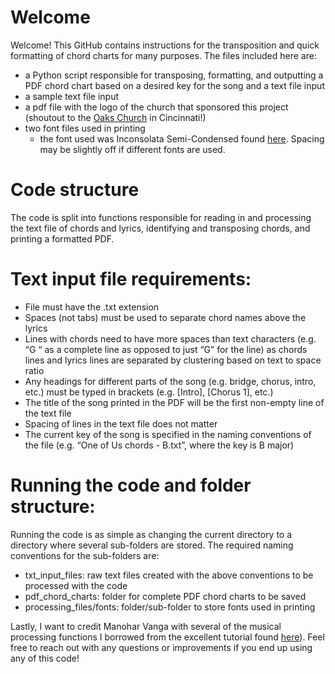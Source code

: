 # Welcome
Welcome! This GitHub contains instructions for the transposition and quick formatting of chord charts for many purposes. The files included here are:
- a Python script responsible for transposing, formatting, and outputting a PDF chord chart based on a desired key for the song and a text file input
- a sample text file input
- a pdf file with the logo of the church that sponsored this project (shoutout to the [Oaks Church](https://fonts.google.com/specimen/Inconsolata?subset=vietnamese) in Cincinnati!)
- two font files used in printing
  - the font used was Inconsolata Semi-Condensed found [here](https://fonts.google.com/specimen/Inconsolata?subset=vietnamese). Spacing may be slightly off if different fonts are used.

# Code structure
The code is split into functions responsible for reading in and processing the text file of chords and lyrics, identifying and transposing chords, and printing a formatted PDF.

# Text input file requirements:
- File must have the .txt extension
- Spaces (not tabs) must be used to separate chord names above the lyrics
- Lines with chords need to have more spaces than text characters (e.g. “G        “ as a complete line as opposed to just “G” for the line) as chords lines and lyrics lines are separated by clustering based on text to space ratio
- Any headings for different parts of the song (e.g. bridge, chorus, intro, etc.) must be typed in brackets (e.g. [Intro], [Chorus 1], etc.)
- The title of the song printed in the PDF will be the first non-empty line of the text file
- Spacing of lines in the text file does not matter
- The current key of the song is specified in the naming conventions of the file (e.g. “One of Us chords - B.txt”, where the key is B major)

# Running the code and folder structure:
Running the code is as simple as changing the current directory to a directory where several sub-folders are stored. The required naming conventions for the sub-folders are:
- txt_input_files: raw text files created with the above conventions to be processed with the code
- pdf_chord_charts: folder for complete PDF chord charts to be saved
- processing_files/fonts: folder/sub-folder to store fonts used in printing

Lastly, I want to credit Manohar Vanga with several of the musical processing functions I borrowed from the excellent tutorial found [here](https://www.mvanga.com/blog/basic-music-theory-in-200-lines-of-python)). 
Feel free to reach out with any questions or improvements if you end up using any of this code!
